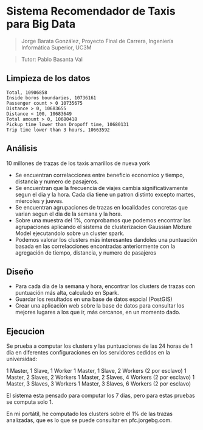# Sistema Recomendador de Taxis para Big Data
> Jorge Barata González, Proyecto Final de Carrera, Ingeniería Informática Superior, UC3M

> Tutor: Pablo Basanta Val


## Limpieza de los datos

```
Total, 10906858
Inside boros boundaries, 10736161
Passenger count > 0 10735675
Distance > 0, 10683655
Distance < 100, 10683649
Total amount > 0, 10680418
Pickup time lower than Dropoff time, 10680131
Trip time lower than 3 hours, 10663592
```

## Análisis

10 millones de trazas de los taxis amarillos de nueva york

- Se encuentran correlacciones entre beneficio economico y tiempo, distancia y numero de pasajeros.
- Se encuentran que la frecuencia de viajes cambia significativamente segun el dia y la hora. Cada dia tiene un patron distinto excepto martes, miercoles y jueves.
- Se encuentran agrupaciones de trazas en localidades concretas que varian segun el dia de la semana y la hora.
- Sobre una muestra del 1%, comprobamos que podemos encontrar las agrupaciones aplicando el sistema de clusterizacion Gaussian Mixture Model ejecutandolo sobre un cluster spark.
- Podemos valorar los clusters más interesantes dandoles una puntuación basada en las correlacciones encontradas anteriormente con la agregación de tiempo, distancia, y numero de pasajeros

## Diseño

- Para cada dia de la semana y hora, encontrar los clusters de trazas con puntuación más alta, calculado en Spark.
- Guardar los resultados en una base de datos espcial (PostGIS)
- Crear una aplicación web sobre la base de datos para consultar los mejores lugares a los que ir, más cercanos, en un momento dado.

## Ejecucion

Se prueba a computar los clusters y las puntuaciones de las 24 horas de 1 dia en diferentes configuraciones en los servidores cedidos en la universidad:


1 Master, 1 Slave, 1 Worker
1 Master, 1 Slave, 2 Workers (2 por esclavo)
1 Master, 2 Slaves, 2 Workers
1 Master, 2 Slaves, 4 Workers (2 por esclavo)
1 Master, 3 Slaves, 3 Workers
1 Master, 3 Slaves, 6 Workers (2 por esclavo)

El sistema esta pensado para computar los 7 dias, pero para estas pruebas se computa solo 1.

En mi portátil, he computado los clusters sobre el 1% de las trazas analizadas, que es lo que se puede consultar en pfc.jorgebg.com.
